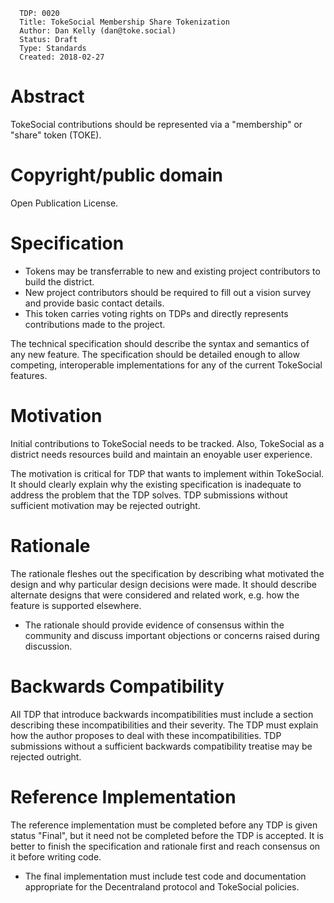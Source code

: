 ```
  TDP: 0020
  Title: TokeSocial Membership Share Tokenization
  Author: Dan Kelly (dan@toke.social)
  Status: Draft
  Type: Standards
  Created: 2018-02-27
```

# Abstract
TokeSocial contributions should be represented via a "membership" or "share" token (TOKE).

# Copyright/public domain
Open Publication License.

# Specification
 * Tokens may be transferrable to new and existing project contributors to build the district.
 * New project contributors should be required to fill out a vision survey and provide basic contact details.
 * This token carries voting rights on TDPs and directly represents contributions made to the project.

The technical specification should describe the syntax and semantics of any new feature. The specification should be detailed enough to allow competing, interoperable implementations for any of the current TokeSocial features.

# Motivation
Initial contributions to TokeSocial needs to be tracked. Also, TokeSocial as a district needs resources build and maintain an enoyable user experience.

The motivation is critical for TDP that wants to implement within TokeSocial. It should clearly explain why the existing specification is inadequate to address the problem that the TDP solves. TDP submissions without sufficient motivation may be rejected outright.

# Rationale
The rationale fleshes out the specification by describing what motivated the design and why particular design decisions were made. It should describe alternate designs that were considered and related work, e.g. how the feature is supported elsewhere.

* The rationale should provide evidence of consensus within the community and discuss important objections or concerns raised during discussion.

# Backwards Compatibility
All TDP that introduce backwards incompatibilities must include a section describing these incompatibilities and their severity. The TDP must explain how the author proposes to deal with these incompatibilities. TDP submissions without a sufficient backwards compatibility treatise may be rejected outright.

# Reference Implementation
The reference implementation must be completed before any TDP is given status "Final", but it need not be completed before the TDP is accepted. It is better to finish the specification and rationale first and reach consensus on it before writing code.

* The final implementation must include test code and documentation appropriate for the Decentraland protocol and TokeSocial policies.
